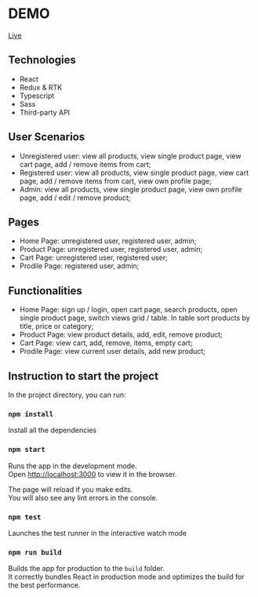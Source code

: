# DEMO

[Live](https://fs16-6-frontend-project-six.vercel.app/)


## Technologies

- React
- Redux & RTK
- Typescript
- Sass
- Third-party API

## User Scenarios

- Unregistered user: view all products, view single product page, view cart page, add / remove items from cart;
- Registered user: view all products, view single product page, view cart page, add / remove items from cart, view own profile page;
- Admin: view all products, view single product page, view own profile page, add / edit / remove product;

## Pages

- Home Page: unregistered user, registered user, admin;
- Product Page: unregistered user, registered user, admin;
- Cart Page: unregistered user, registered user;
- Prodile Page: registered user, admin;

## Functionalities

- Home Page: sign up / login, open cart page, search products, open single product page, switch views grid / table. In table sort products by title, price or category;
- Product Page: view product details, add, edit, remove product;
- Cart Page: view cart, add, remove, items, empty cart;
- Prodile Page: view current user details, add new product;


## Instruction to start the project

In the project directory, you can run:

### `npm install`

Install all the dependencies

### `npm start`

Runs the app in the development mode.\
Open [http://localhost:3000](http://localhost:3000) to view it in the browser.

The page will reload if you make edits.\
You will also see any lint errors in the console.

### `npm test`

Launches the test runner in the interactive watch mode

### `npm run build`

Builds the app for production to the `build` folder.\
It correctly bundles React in production mode and optimizes the build for the best performance.

